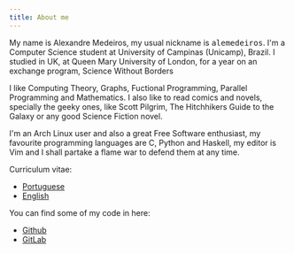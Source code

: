 ```yaml
---
title: About me
---
```


My name is Alexandre Medeiros, my usual nickname is <tt>alemedeiros</tt>.  I'm
a Computer Science student at University of Campinas (Unicamp), Brazil. I
studied in UK, at Queen Mary University of London, for a year on an exchange
program, Science Without Borders

I like Computing Theory, Graphs, Fuctional Programming, Parallel Programming and
Mathematics.  I also like to read comics and novels, specially the geeky ones,
like Scott Pilgrim, The Hitchhikers Guide to the Galaxy or any good Science
Fiction novel.

I'm an Arch Linux user and also a great Free Software enthusiast, my favourite
programming languages are C, Python and Haskell, my editor is Vim and I shall
partake a flame war to defend them at any time.

Curriculum vitae:

 - [Portuguese][1]
 - [English][2]

You can find some of my code in here:

 - [Github][3]
 - [GitLab][4]

[1]: /files/cv-br.pdf "Portuguese CV"
[2]: /files/cv-en.pdf "English CV"
[3]: https://github.com/alemedeiros
[4]: https://gitlab.com/u/alemedeiros
